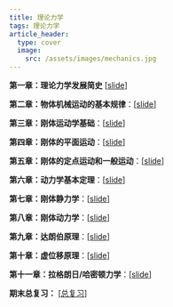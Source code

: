 ```yaml
---
title: 理论力学
tags: 理论力学
article_header:
  type: cover
  image:
    src: /assets/images/mechanics.jpg
---
```


<!--more-->

**第一章：理论力学发展简史** \[[slide](./Slide/第1章.pdf)\]

**第二章：物体机械运动的基本规律**：\[[slide](./Slide/第2章.pdf)\] 

**第三章：刚体运动学基础**：\[[slide](./Slide/第3章.pdf)\] 

**第四章：刚体的平面运动**：\[[slide](./Slide/第4章.pdf)\] 

**第五章：刚体的定点运动和一般运动**：\[[slide](./Slide/第5章.pdf)\] 

**第六章：动力学基本定理**：\[[slide](./Slide/第6章.pdf)\] 

**第七章：刚体静力学**：\[[slide](./Slide/第7章.pdf)\] 

**第八章：刚体动力学**：\[[slide](./Slide/第8章.pdf)\] 

**第九章：达朗伯原理**：\[[slide](./Slide/第9章.pdf)\] 

**第十章：虚位移原理**：\[[slide](./Slide/第10章.pdf)\] 

**第十一章：拉格朗日/哈密顿力学**：\[[slide](./Slide/第11章.pdf)\]

**期末总复习：** [[总复习](./Note/理论力学总复习)]